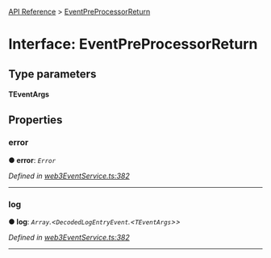 [API Reference](../README.md) > [EventPreProcessorReturn](../interfaces/EventPreProcessorReturn.md)



# Interface: EventPreProcessorReturn

## Type parameters
#### TEventArgs 

## Properties
<a id="error"></a>

###  error

**●  error**:  *`Error`* 

*Defined in [web3EventService.ts:382](https://github.com/daostack/arc.js/blob/f343aa24/lib/web3EventService.ts#L382)*





___

<a id="log"></a>

###  log

**●  log**:  *`Array`.<`DecodedLogEntryEvent`.<`TEventArgs`>>* 

*Defined in [web3EventService.ts:382](https://github.com/daostack/arc.js/blob/f343aa24/lib/web3EventService.ts#L382)*





___


